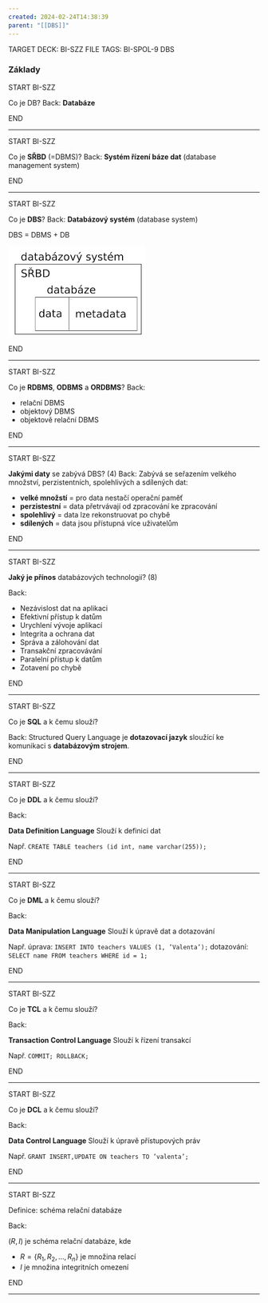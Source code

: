 ```yaml
---
created: 2024-02-24T14:38:39
parent: "[[DBS]]"
---
```


TARGET DECK: BI-SZZ
FILE TAGS: BI-SPOL-9 DBS

### Základy

START
BI-SZZ

Co je DB?
Back:
**Databáze**
<!--ID: 1708784926114-->

END

---

START
BI-SZZ

Co je **SŘBD** (=DBMS)?
Back:
**Systém řízení báze dat** (database management system)
<!--ID: 1708784926118-->

END

---

START
BI-SZZ

Co je **DBS**?
Back:
**Databázový systém** (database system)

DBS = DBMS + DB

![](../Assets/Pasted%20image%2020240224192553.png)
<!--ID: 1708784926120-->

END

---

START
BI-SZZ

Co je **RDBMS**, **ODBMS** a **ORDBMS**?
Back:

- relační DBMS
- objektový DBMS
- objektově relační DBMS
<!--ID: 1708784926123-->
END

---

START
BI-SZZ

**Jakými daty** se zabývá DBS? (4)
Back:
Zabývá se seřazením velkého množství, perzistentních, spolehlivých a sdílených dat:

- **velké množstí** = pro data nestačí operační paměť
- **perzistestní** = data přetrvávají od zpracování ke zpracování
- **spolehlivý** = data lze rekonstruovat po chybě
- **sdílených** = data jsou přístupná více uživatelům
<!--ID: 1708784926126-->
END

---

START
BI-SZZ

**Jaký je přínos** databázových technologií? (8)

Back:
- Nezávislost dat na aplikaci
- Efektivní přístup k datům
- Urychlení vývoje aplikací
- Integrita a ochrana dat
- Správa a zálohování dat
- Transakční zpracovávání
- Paralelní přístup k datům
- Zotavení po chybě
<!--ID: 1708784926129-->

END

---

START
BI-SZZ

Co je **SQL** a k čemu slouží?

Back:
Structured Query Language je **dotazovací jazyk** sloužící ke komunikaci s **databázovým strojem**.
<!--ID: 1708784926132-->

END

---

START
BI-SZZ

Co je **DDL** a k čemu slouží?

Back:

**Data Definition Language**
Slouží k definici dat

Např.
`CREATE TABLE teachers (id int, name varchar(255));`
<!--ID: 1708784926135-->

END

---

START
BI-SZZ

Co je **DML** a k čemu slouží?

Back:

**Data Manipulation Language**
Slouží k úpravě dat a dotazování

Např.
úprava: `INSERT INTO teachers VALUES (1, ’Valenta’);`
dotazování: `SELECT name FROM teachers WHERE id = 1;`
<!--ID: 1708784926137-->

END

---

START
BI-SZZ

Co je **TCL** a k čemu slouží?

Back:

**Transaction Control Language**
Slouží k řízení transakcí

Např.
`COMMIT; ROLLBACK;`
<!--ID: 1708784926140-->

END

---

START
BI-SZZ

Co je **DCL** a k čemu slouží?

Back:

**Data Control Language**
Slouží k úpravě přístupových práv

Např. `GRANT INSERT,UPDATE ON teachers TO ’valenta’;`
<!--ID: 1708784926143-->

END

---

START
BI-SZZ

Definice: schéma relační databáze

Back:

$(R,I)$ je schéma relační databáze, kde
- $R = \{R_1, R_2, \dots, R_n\}$ je množina relací
- $I$ je množina integritních omezení
<!--ID: 1708784926145-->

END

---
